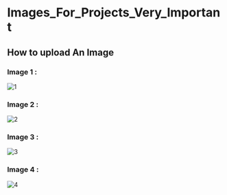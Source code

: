 # Images_For_Projects_Very_Important

## How to upload An Image 

### <b>Image 1 : </b>

![1](https://github.com/plabandas/Images_For_Projects_Very_Important/assets/72873595/b9a91037-83d6-4aed-a25f-f669c629b828)

### <b>Image 2 : </b>

![2](https://github.com/plabandas/Images_For_Projects_Very_Important/assets/72873595/9316f620-0e82-4087-8715-87987fbfd635)

### <b>Image 3 : </b>

![3](https://github.com/plabandas/Images_For_Projects_Very_Important/assets/72873595/a6c45070-7ea5-43a9-b978-aa9fe258a3d9)

### <b>Image 4 : </b>

![4](https://github.com/plabandas/Images_For_Projects_Very_Important/assets/72873595/f1ee6814-e2e3-45b1-9e8e-5785d3436fab)
